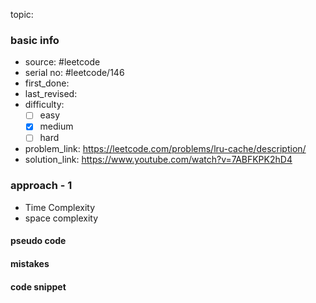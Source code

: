 topic:

### basic info
- source: #leetcode 
- serial no: #leetcode/146
- first_done:
- last_revised:
- difficulty:
	- [ ] easy
	- [x] medium
	- [ ] hard
- problem_link: https://leetcode.com/problems/lru-cache/description/
- solution_link: https://www.youtube.com/watch?v=7ABFKPK2hD4

### approach - 1
- Time Complexity
- space complexity

#### pseudo code

#### mistakes

#### code snippet
```python

```